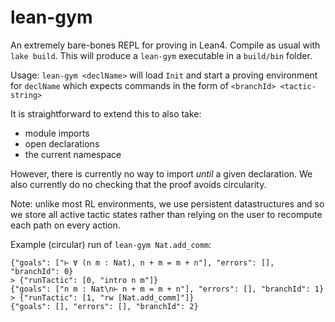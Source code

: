 # lean-gym

An extremely bare-bones REPL for proving in Lean4. Compile as usual with `lake build`. This will produce a `lean-gym` executable in a `build/bin` folder.

Usage: `lean-gym <declName>` will load `Init` and start a proving environment for `declName`
which expects commands in the form of `<branchId> <tactic-string>`

It is straightforward to extend this to also take:
- module imports
- open declarations
- the current namespace

However, there is currently no way to import *until* a given declaration.
We also currently do no checking that the proof avoids circularity.

Note: unlike most RL environments, we use persistent datastructures and
so we store all active tactic states rather than relying on the user
to recompute each path on every action.

Example (circular) run of `lean-gym Nat.add_comm`:

```
{"goals": ["⊢ ∀ (n m : Nat), n + m = m + n"], "errors": [], "branchId": 0}
> {"runTactic": [0, "intro n m"]}
{"goals": ["n m : Nat\n⊢ n + m = m + n"], "errors": [], "branchId": 1}
> {"runTactic": [1, "rw [Nat.add_comm]"]}
{"goals": [], "errors": [], "branchId": 2}
```
